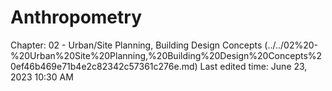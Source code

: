 # Anthropometry

Chapter: 02 - Urban/Site Planning, Building Design Concepts (../../02%20-%20Urban%20Site%20Planning,%20Building%20Design%20Concepts%20ef46b469e71b4e2c82342c57361c276e.md) Last edited time: June 23, 2023 10:30 AM
